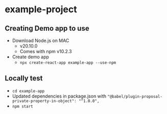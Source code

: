# example-project

## Creating Demo app to use

* Download Node.js on MAC
    - v20.10.0
    - Comes with npm v10.2.3
* Create demo app
    - `npx create-react-app example-app --use-npm`

## Locally test

* `cd example-app`
* Updated dependencies in package.json with `"@babel/plugin-proposal-private-property-in-object": "^1.0.0",`
* `npm start`
